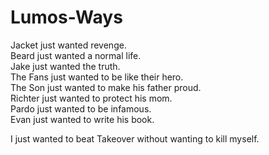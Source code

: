 # Lumos-Ways
 
Jacket just wanted revenge.  
Beard just wanted a normal life.  
Jake just wanted the truth.  
The Fans just wanted to be like their hero.  
The Son just wanted to make his father proud.  
Richter just wanted to protect his mom.  
Pardo just wanted to be infamous.  
Evan just wanted to write his book.  
  
I just wanted to beat Takeover without wanting to kill myself.
